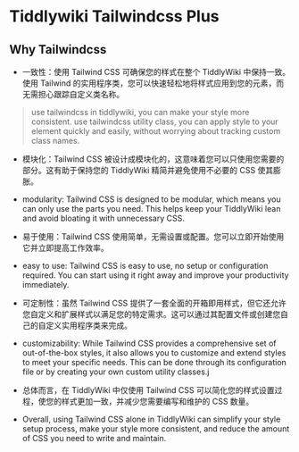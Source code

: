 # Tiddlywiki Tailwindcss Plus

## Why Tailwindcss

* 一致性：使用 Tailwind CSS 可确保您的样式在整个 TiddlyWiki 中保持一致。使用 Tailwind 的实用程序类，您可以快速轻松地将样式应用到您的元素，而无需担心跟踪自定义类名称。

> use tailwindcss in tiddlywiki, you can make your style more consistent. use tailwindcss utility class, you can apply style to your element quickly and easily, without worrying about tracking custom class names.

* 模块化：Tailwind CSS 被设计成模块化的，这意味着您可以只使用您需要的部分。这有助于保持您的 TiddlyWiki 精简并避免使用不必要的 CSS 使其膨胀。
* modularity: Tailwind CSS is designed to be modular, which means you can only use the parts you need. This helps keep your TiddlyWiki lean and avoid bloating it with unnecessary CSS.

* 易于使用：Tailwind CSS 使用简单，无需设置或配置。您可以立即开始使用它并立即提高工作效率。
* easy to use: Tailwind CSS is easy to use, no setup or configuration required. You can start using it right away and improve your productivity immediately.

* 可定制性：虽然 Tailwind CSS 提供了一套全面的开箱即用样式，但它还允许您自定义和扩展样式以满足您的特定需求。这可以通过其配置文件或创建您自己的自定义实用程序类来完成。
* customizability: While Tailwind CSS provides a comprehensive set of out-of-the-box styles, it also allows you to customize and extend styles to meet your specific needs. This can be done through its configuration file or by creating your own custom utility classes.j

* 总体而言，在 TiddlyWiki 中仅使用 Tailwind CSS 可以简化您的样式设置过程，使您的样式更加一致，并减少您需要编写和维护的 CSS 数量。
* Overall, using Tailwind CSS alone in TiddlyWiki can simplify your style setup process, make your style more consistent, and reduce the amount of CSS you need to write and maintain.
